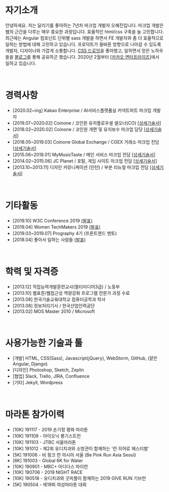 # 자기소개
안녕하세요. 저는 달리기를 좋아하는 7년차 마크업 개발자 오혜진입니다. 마크업 개발은 웹의 근간을 다루는 매우 중요한 과정입니다. 효율적인 html/css 구축을 늘 고민합니다. 최근에는 Angular 컴포넌트 단위별 sass 개발을 하면서 FE 개발자와 좀 더 효율적으로 일하는 방법에 대해 고민하고 있습니다. 프로덕트가 올바른 방향으로 나아갈 수 있도록 개발자, 디자이너와 가깝게 소통합니다. [CSS 드로잉](https://codepen.io/collection/AVKvZM/)을 좋아했고, 일하면서 얻은 노하우들을 [블로그](http://zinee-world.tistory.com)를 통해 공유하곤 했습니다. 2020년 2월부터 [[카카오 엔터프라이즈](https://kakaoenterprise.com/)]에서 일하고 있습니다.

<br>

# 경력사항
* [2020.02~ing] Kakao Enterprise / AI서비스플랫폼실 커넥트파트 마크업 개발자
* [2019.07~2020.02] Coinone / 코인원 유저플로우셀 셀오너(CO) [[상세기술서]](https://github.com/zineeworld/resume/blob/master/coinone.md#201907ing)
* [2018.02~2020.02] Coinone / 코인원 개편 및 유지보수 마크업 담당 [[상세기술서]](https://github.com/zineeworld/resume/blob/master/coinone.md#201802ing)
* [2018.05~2019.03] Coinone Global Exchange / CGEX 거래소 마크업 전담 [[상세기술서]](https://github.com/zineeworld/resume/blob/master/coinone.md#201802ing)
* [2015.06~2018.01] MyMusicTaste / 메인 서비스 마크업 전담 [[상세기술서]](https://github.com/zineeworld/resume/blob/master/mymusictaste.md#201506ing)
* [2014.02~2015.06] JC Planet / 포탈, 게임 사이트 마크업 전담 [[상세기술서]](https://github.com/zineeworld/resume/blob/master/jcplanet.md#201402201506)
* [2013.10~2013.11] 디자인 커뮤니케이션 (인턴) / 부분 리뉴얼 마크업 전담 [[상세기술서]](https://github.com/zineeworld/resume/blob/master/jcplanet.md#201310201311)

<br>

# 기타활동
* [2019.10] W3C Conference 2019 [(발표)](http://www.kipfa.or.kr/Seminar/SeminarReView.aspx?eduSeqNo=1258)
* [2019.04] Women TechMakers 2019 [(발표)](https://wtm-seoul-2019.firebaseapp.com/)
* [2019.03~2019.07] Prography 4기 (프론트엔드 멘토)
* [2018.04] 좋아서 일하는 사람들 [(발표)](https://brunch.co.kr/@startupalliance/11)

<br>

# 학력 및 자격증
* [2013.12] 직업능력개발훈련교사(멀티미디어3급) / 노동부
* [2013.10] 웹표준/웹접근성 역량강화 프로그램 전문가 과정 수료
* [2013.08] 한국기술교육대학교 컴퓨터공학과 학사
* [2013.08] 정보처리기사 / 한국산업인력공단
* [2013.02] MOS Master 2010 / Microsoft
   
<br>
   
# 사용가능한 기술과 툴
* [개발] HTML, CSS(Sass), Javascript(jQuery), WebStorm, GitHub, (얕은 Angular, Django)
* [디자인] Photoshop, Sketch, Zeplin
* [협업] Slack, Trello, JIRA, Confluence
* [기타] Jekyll, Wordpress

<br>

# 마라톤 참가이력
* [10K] 191117 - 2019 손기정 평화 마라톤 
* [10K] 191109 - 아이오닉 롱기스트런 
* [10K] 191103 - JTBC 서울마라톤 
* [10K] 191012 - 제2회 유디치과와 소방관이 함께하는 '런 히어로 페스티벌' 
* [5K] 191006 - 비 핑크 런 아시아 서울 (Be Pink Run Asia Seoul) 
* [6K] 191003 - Global 6K for Water 
* [10K] 190901 - MBC+ 아디다스 마이런 
* [10K] 190706 - 2019 NIGHT RACE
* [10K] 190518 - 유디치과와 굿피플이 함께하는 2019 GIVE RUN 기브런 
* [5K] 190504 - 제19회 여성마라톤 대회
